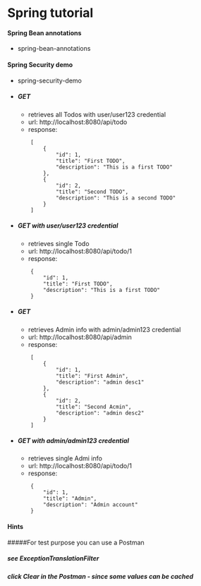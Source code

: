 # Spring tutorial

#### Spring Bean annotations
- spring-bean-annotations

#### Spring Security demo
- spring-security-demo

- ##### GET 
    - retrieves all Todos with user/user123 credential
    - url: http://localhost:8080/api/todo
    - response:
    ```
		[
			{
				"id": 1,
				"title": "First TODO",
				"description": "This is a first TODO"
			},
			{
				"id": 2,
				"title": "Second TODO",
				"description": "This is a second TODO"
			}
		]
    ```    
- ##### GET with user/user123 credential
    - retrieves single Todo
    - url: http://localhost:8080/api/todo/1
    - response:
    ```
		{
			"id": 1,
			"title": "First TODO",
			"description": "This is a first TODO"
		}
    ```
- ##### GET 
    - retrieves Admin info with admin/admin123 credential
    - url: http://localhost:8080/api/admin
    - response:
    ```
		[
			{
				"id": 1,
				"title": "First Admin",
				"description": "admin desc1"
			},
			{
				"id": 2,
				"title": "Second Acmin",
				"description": "admin desc2"
			}
		]
    ```    
- ##### GET with admin/admin123 credential
    - retrieves single Admi info
    - url: http://localhost:8080/api/todo/1
    - response:
    ```
		{
			"id": 1,
			"title": "Admin",
			"description": "Admin account"
		}
    ```	
#### Hints
#####For test purpose you can use a Postman
##### see ExceptionTranslationFilter
##### click Clear in the Postman - since some values can be cached